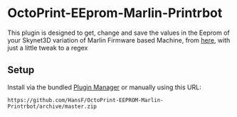 # OctoPrint-EEprom-Marlin-Printrbot

This plugin is designed to get, change and save the values in the Eeprom of your Skynet3D  variation of Marlin Firmware based Machine, from [here](https://github.com/ryanneufeld/OctoPrint-EEPROM-Marlin-Printrbot), with just a little tweak to a regex

## Setup

Install via the bundled [Plugin Manager](https://github.com/foosel/OctoPrint/wiki/Plugin:-Plugin-Manager)
or manually using this URL:

    https://github.com/HansF/OctoPrint-EEPROM-Marlin-Printrbot/archive/master.zip
